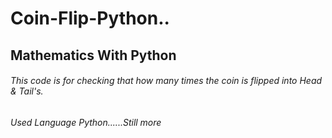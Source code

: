 # Coin-Flip-Python..
## Mathematics With Python 

###### This code is for checking that how many times the coin is flipped into Head & Tail's.
###### Used Language Python......Still more 
